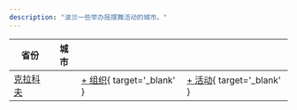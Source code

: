 ```yaml
---
description: "波兰一些举办摇摆舞活动的城市。"
---
```


| 省份 | 城市 | | |
| --- | --- | --- | --- |
| [克拉科夫](by_city.md#krakow) | | [+ 组织](https://github.com/swingdance/orgs/issues/new?assignees=&labels=add+org&projects=&template=02-add_entity.yml&title=%5Bpl_PL%5D%20%3CName%3E&region=pl_PL&province=Krakow&city=Krakow){ target='_blank' } | [+ 活动](https://github.com/swingdance/events/issues/new?assignees=&labels=add+event&projects=&template=02-add_entity.yml&title=%5B2024%2Fpl_PL%5D%20%3CName%3E&region=pl_PL&province=Krakow&city=Krakow&org_id=&date_starts=2024-&date_ends=2024-){ target='_blank' } |
